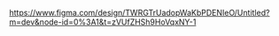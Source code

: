 https://www.figma.com/design/TWRGTrUadopWaKbPDENIeO/Untitled?m=dev&node-id=0%3A1&t=zVUfZHSh9HoVqxNY-1